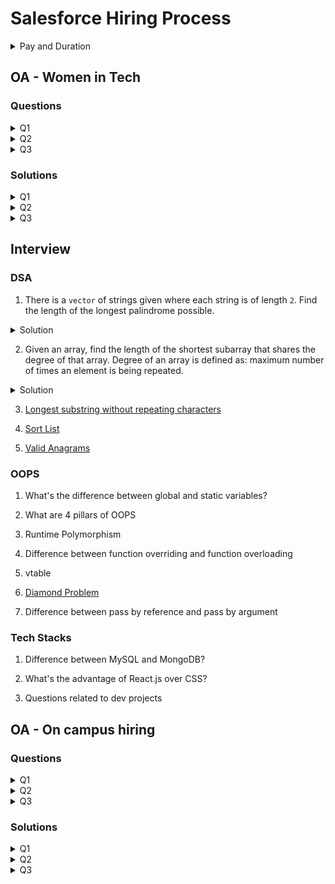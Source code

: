 # Salesforce Hiring Process
<details>
<summary>Pay and Duration</summary>
Pay: 1.5L/month
    
Duration: 8 weeks
</details>

## OA - Women in Tech

### Questions

<details>
<summary>
Q1
</summary>
<img src = "./assets/WiT/Salesforce%20Q1-1.jpeg"/>
<img src = "../assets/WiT/Salesforce%20Q1-2.jpeg"/>
</details>

<details>
<summary>
Q2
</summary>
<img src = "./assets/WiT/Salesforce%20Q2-1.jpeg"/>
<img src = "./assets/WiT/Salesforce%20Q2-2.jpeg"/>
</details>

<details>
<summary>
Q3
</summary>
<img src = "./assets/WiT/Salesforce%20Q3-1.jpeg"/>
<img src = "./assets/WiT/Salesforce%20Q3-2.jpeg"/>
</details>

### Solutions

<details>
<summary>
Q1
</summary>
One can do a binary search on answer for finding the required time.
</details>

<details>
<summary>
Q2
</summary>
It is a straight-forward implementation question.
</details>

<details>
<summary>
Q3
</summary>
It is more of a constructive question, wherein to get the answer, first remove all the number which aren't coprime to 
<code>n</code>, then check the product of remaining numbers modulo <code>n</code>, if the product is 1, output the leftover-array or else remove <code>n-1</code> and return the leftover-array.
</details>

## Interview

### DSA

1. There is a `vector` of strings given where each string is of length `2`. Find the length of the longest palindrome possible.

<details>
<summary>Solution</summary>
Store the frequency of each string in a <code>map</code>, then look for the reverse of the string if that string of length <code>2</code> is not a palindrome. Add <code>4*min(freq(string), freq(reverse_string))</code> to the answer. For strings of length <code>2</code> which are palindrome add their total length as it is to the answer.
This approach works as any palindrome can be inserted inside another palindrome without disturbing the palindromicity.
</details>


2. Given an array, find the length of the shortest subarray that shares the degree of that array. Degree of an array is defined as: maximum number of times an element is being repeated.

<details>
<summary>Solution</summary>
Calculate the frequency of each element in the array, then find the mode of the array, then find the index of first and last occurence of this element in the array, the subarray marked by index of first and last occurence of this element would be the shortest subarray which has the same degree as the parent array.
</details>

3. [Longest substring without repeating characters](https://leetcode.com/problems/longest-substring-without-repeating-characters/) 

4. [Sort List](https://leetcode.com/problems/sort-list/)

5. [Valid Anagrams](https://leetcode.com/problems/valid-anagram/)

### OOPS

1. What's the difference between global and static variables?

2. What are 4 pillars of OOPS

3. Runtime Polymorphism

4. Difference between function overriding and function overloading

5. vtable

6. [Diamond Problem](https://www.geeksforgeeks.org/multiple-inheritance-in-c/)

7. Difference between pass by reference and pass by argument

### Tech Stacks

1. Difference between MySQL and MongoDB?

2. What's the advantage of React.js over CSS?

3. Questions related to dev projects

## OA - On campus hiring

### Questions

<details>
<summary>
Q1
</summary>
<img src = "./assets/On-campus%20hiring/Salesforce%20Q1-1.png"/>
<img src = "./assets/On-campus%20hiring/Salesforce%20Q1-2.png"/>
<img src = "./assets/On-campus%20hiring/Salesforce%20Q1-3.png"/>
</details>

<details>
<summary>
Q2
</summary>
<img src = "./assets/On-campus%20hiring/Salesforce%20Q2.png"/>
</details>

<details>
<summary>
Q3
</summary>
<img src = "./assets/On-campus%20hiring/Salesforce%20Q3.png"/>
</details>

### Solutions

<details>
<summary>
Q1
</summary>
One can maintain a map of double, char -> int to store the potential number N and the associated operation. Maintain the map's frequency only for those elements which are of the form sequence.size() - m*k where m is a natural number.
</details>

<details>
<summary>
Q2
</summary>
It is a straight-forward implementation question using substr and map.
</details>
<details>
<summary>
Q3
</summary>
<img src = "./assets/On-campus%20hiring/Salesforce%20Q3%20solution.jpeg">
</details>
